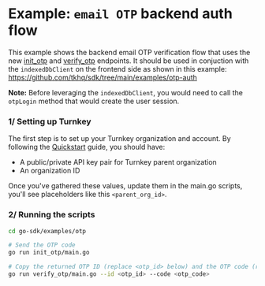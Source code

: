 # Example: `email OTP` backend auth flow

This example shows the backend email OTP verification flow that uses the new [init_otp](https://docs.turnkey.com/api-reference/activities/init-generic-otp) and [verify_otp](https://docs.turnkey.com/api-reference/activities/verify-generic-otp) endpoints.
It should be used in conjuction with the `indexedDbClient` on the frontend side as shown in this example:  https://github.com/tkhq/sdk/tree/main/examples/otp-auth

**Note:** Before leveraging the `indexedDbClient`, you would need to call the `otpLogin` method that would create the user session.

### 1/ Setting up Turnkey

The first step is to set up your Turnkey organization and account. By following the [Quickstart](https://docs.turnkey.com/getting-started/quickstart) guide, you should have:

- A public/private API key pair for Turnkey parent organization
- An organization ID

Once you've gathered these values, update them in the main.go scripts, you'll see placeholders like this `<parent_org_id>`.

### 2/ Running the scripts


```bash
cd go-sdk/examples/otp

# Send the OTP code
go run init_otp/main.go

# Copy the returned OTP ID (replace <otp_id> below) and the OTP code (replace <otp_code> below) received via email and run:
go run verify_otp/main.go --id <otp_id> --code <otp_code>
```